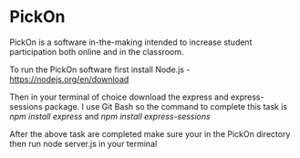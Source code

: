 # PickOn
PickOn is a software in-the-making intended to increase student participation both online and in the classroom.

To run the PickOn software first install Node.js - https://nodejs.org/en/download

Then in your terminal of choice download the express and express-sessions package. I use Git Bash so the command to complete this task is *npm install express* and *npm install express-sessions*

After the above task are completed make sure your in the PickOn directory then run node server.js in your terminal